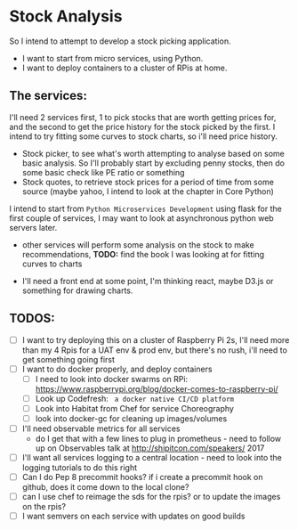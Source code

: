 # Stock Analysis

So I intend to attempt to develop a stock picking application.
* I want to start from micro services, using Python.
* I want to deploy containers to a cluster of RPis at home.

## The services:
I'll need 2 services first, 1 to pick stocks that are worth getting prices for, and the second to get the price history for the stock picked by the first. I intend to try fitting some curves to stock charts, so i'll need price history.

* Stock picker, to see what's worth attempting to analyse based on some basic analysis.
  So I'll probably start by excluding penny stocks, then do some basic check like PE ratio or something
* Stock quotes, to retrieve stock prices for a period of time from some source (maybe yahoo, I intend to look at the chapter in Core Python)

I intend to start from ```Python Microservices Development``` using flask for the first couple of services, I may want to look at asynchronous python web servers later.

* other services will perform some analysis on the stock to make recommendations, 
**TODO:** find the book I was looking at for fitting curves to charts

* I'll need a front end at some point, I'm thinking react, maybe D3.js or something for drawing charts.

## TODOS:
- [ ] I want to try deploying this on a cluster of Raspberry Pi 2s, I'll need more than my 4 Rpis for a UAT env & prod env, but there's no rush, i'll need to get something going first
- [ ] I want to do docker properly, and deploy containers
  - [ ] I need to look into docker swarms on RPi: https://www.raspberrypi.org/blog/docker-comes-to-raspberry-pi/
  - [ ] Look up Codefresh: ``` a docker native CI/CD platform```
  - [ ] Look into Habitat from Chef for service Choreography
  - [ ] look into docker-gc for cleaning up images/volumes
- [ ] I'll need observable metrics for all services
  - do I get that with a few lines to plug in prometheus - need to follow up on Observables talk at http://shipitcon.com/speakers/ 2017
- [ ] I'll want all services logging to a central location - need to look into the logging tutorials to do this right
- [ ] Can I do Pep 8 precommit hooks? if i create a precommit hook on github, does it come down to the local clone?
- [ ] can I use chef to reimage the sds for the rpis? or to update the images on the rpis?
- [ ] I want semvers on each service with updates on good builds
